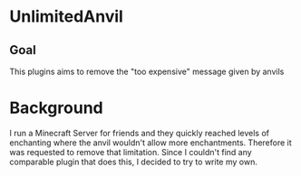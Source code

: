 # UnlimitedAnvil

## Goal

This plugins aims to remove the "too expensive" message given by anvils

# Background
I run a Minecraft Server for friends and they quickly reached levels of enchanting where the anvil wouldn't allow more enchantments. Therefore it was requested to remove that limitation. Since I couldn't find any comparable plugin that does this, I decided to try to write my own.

